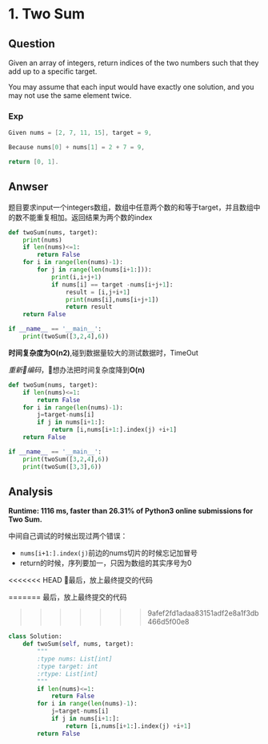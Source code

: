 # 1. Two Sum

## Question

Given an array of integers, return indices of the two numbers such that they add up to a specific target.

You may assume that each input would have exactly one solution, and you may not use the same element twice.

### Exp

```C
Given nums = [2, 7, 11, 15], target = 9,

Because nums[0] + nums[1] = 2 + 7 = 9,

return [0, 1].
```

## Anwser

题目要求input一个integers数组，数组中任意两个数的和等于target，并且数组中的数不能重复相加。返回结果为两个数的index

```python
def twoSum(nums, target):
    print(nums)
    if len(nums)<=1:
        return False
    for i in range(len(nums)-1):
        for j in range(len(nums[i+1:])):
            print(i,i+j+1)
            if nums[i] == target -nums[i+j+1]:
                result = [i,j+i+1]
                print(nums[i],nums[i+j+1])
                return result
    return False

if __name__ == '__main__':
    print(twoSum([3,2,4],6))

```

**时间复杂度为O(n2)**,碰到数据量较大的测试数据时，TimeOut

*重新编码*，想办法把时间复杂度降到**O(n)**

```python
def twoSum(nums, target):
    if len(nums)<=1:
        return False
    for i in range(len(nums)-1):
        j=target-nums[i]
        if j in nums[i+1:]:
            return [i,nums[i+1:].index(j) +i+1] 
    return False

if __name__ == '__main__':
    print(twoSum([3,2,4],6))
    print(twoSum([3,3],6))
```

## Analysis

**Runtime: 1116 ms, faster than 26.31% of Python3 online submissions for Two Sum.**

中间自己调试的时候出现过两个错误：

* `nums[i+1:].index(j)`前边的nums切片的时候忘记加冒号
* return的时候，序列要加一，只因为数组的其实序号为0

<<<<<<< HEAD
最后，放上最终提交的代码

=======
最后，放上最终提交的代码
>>>>>>> 9afef2fd1adaa83151adf2e8a1f3db466d5f00e8
```python
class Solution:
    def twoSum(self, nums, target):
        """
        :type nums: List[int]
        :type target: int
        :rtype: List[int]
        """
        if len(nums)<=1:
            return False
        for i in range(len(nums)-1):
            j=target-nums[i]
            if j in nums[i+1:]:
                return [i,nums[i+1:].index(j) +i+1] 
        return False
```